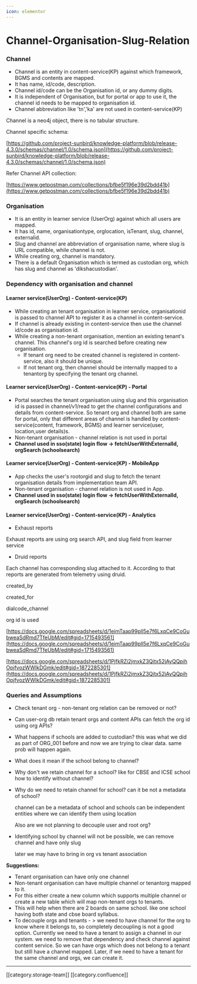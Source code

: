 ```yaml
---
icon: elementor
---
```


# Channel-Organisation-Slug-Relation

### Channel

* Channel is an entity in content-service(KP) against which framework, BGMS and contents are mapped.
* It has name, id/code, description.
* Channel id/code can be the Organisation id, or any dummy digits.
* It is independent of Organisation, but for portal or app to use it, the channel id needs to be mapped to organisation id.
* Channel abbreviation like 'tn','ka' are not used in content-service(KP)

Channel is a neo4j object, there is no tabular structure.

Channel specific schema:

[https://github.com/project-sunbird/knowledge-platform/blob/release-4.3.0/schemas/channel/1.0/schema.json](https://github.com/project-sunbird/knowledge-platform/blob/release-4.3.0/schemas/channel/1.0/schema.json)

Refer Channel API collection:

[https://www.getpostman.com/collections/bfbe5f196e39d2bdd41b](https://www.getpostman.com/collections/bfbe5f196e39d2bdd41b)

### Organisation

* It is an entity in learner service (UserOrg) against which all users are mapped.
* It has id, name, organisationtype, orglocation, isTenant, slug, channel, externalid.
* Slug and channel are abbreviation of organisation name, where slug is URL compatible, while channel is not.
* While creating org, channel is mandatory.
* There is a default Organisation which is termed as custodian org, which has slug and channel as 'dikshacustodian'.

### Dependency with organisation and channel

#### Learner service(UserOrg) - Content-service(KP)

* While creating an tenant organisation in learner service, organisationid is passed to channel API to register it as a channel in content-service.
* If channel is already existing in content-service then use the channel id/code as organisation id.
* While creating a non-tenant organisation, mention an existing tenant's channel. This channel's org id is searched before creating new organisation.
  * If tenant org need to be created channel is registered in content-service, also it should be unique.
  * If not tenant org, then channel should be internally mapped to a tenantorg by specifying the tenant org channel.

#### Learner service(UserOrg) - Content-service(KP) - Portal

* Portal searches the tenant organisation using slug and this organisation id is passed in channel/v1/read to get the channel configurations and details from content-service. So tenant org and channel both are same for portal, only that different areas of channel is handled by content-service(content, framework, BGMS) and learner service(user, location,user details)s.
* Non-tenant organisation - channel relation is not used in portal
* **Channel used in sso(state) login flow -> fetchUserWithExternalId, orgSearch (schoolsearch)**

#### Learner service(UserOrg) - Content-service(KP) - MobileApp

* App checks the user's rootorgid and slug to fetch the tenant organisation details from implementation team API.
* Non-tenant organisation - channel relation is not used in App.
* **Channel used in sso(state) login flow -> fetchUserWithExternalId, orgSearch (schoolsearch)**

#### Learner service(UserOrg) - Content-service(KP) - Analytics

* Exhaust reports

Exhaust reports are using org search API, and slug field from learner service

* Druid reports

Each channel has corresponding slug attached to it. According to that reports are generated from telemetry using druid.

created\_by

created\_for

dialcode\_channel

org id is used

[https://docs.google.com/spreadsheets/d/1eimTaap99pll5e7f6LxqCe9CoGubweaSdRmd7TfeUbM/edit#gid=1715493561](https://docs.google.com/spreadsheets/d/1eimTaap99pll5e7f6LxqCe9CoGubweaSdRmd7TfeUbM/edit#gid=1715493561)

[https://docs.google.com/spreadsheets/d/1PjfkRZi2jmxkZ3Qitx52jAyQQpihOpjfvozWWIkDGmk/edit#gid=1872285301](https://docs.google.com/spreadsheets/d/1PjfkRZi2jmxkZ3Qitx52jAyQQpihOpjfvozWWIkDGmk/edit#gid=1872285301)

### Queries and Assumptions

* Check tenant org - non-tenant org relation can be removed or not?
* Can user-org db retain tenant orgs and content APIs can fetch the org id using org APIs?
* What happens if schools are added to custodian? this was what we did as part of ORG\_001 before and now we are trying to clear data. same prob will happen again.
* What does it mean if the school belong to channel?
* Why don't we retain channel for a school? like for CBSE and ICSE school how to identify without channel?
*   Why do we need to retain channel for school? can it be not a metadata of school?

    channel can be a metadata of school and schools can be independent entities where we can identify them using location

    Also are we not planning to decouple user and root org?
*   Identifying school by channel will not be possible, we can remove channel and have only slug

    later we may have to bring in org vs tenant association

**Suggestions:**

* Tenant organisation can have only one channel
* Non-tenant organisation can have multiple channel or tenantorg mapped to it.
* For this either create a new column which supports multiple channel or create a new table which will map non-tenant orgs to tenants.
* This will help when there are 2 boards on same school. like one school having both state and cbse board syllabus.
* To decouple orgs and tenants - > we need to have channel for the org to know where it belongs to, so completely decoupling is not a good option. Currently we need to have a tenant to assign a channel in our system. we need to remove that dependency and check channel against content service. So we can have orgs which does not belong to a tenant but still have a channel mapped. Later, if we need to have a tenant for the same channel and orgs, we can create it.

***

\[\[category.storage-team]] \[\[category.confluence]]
